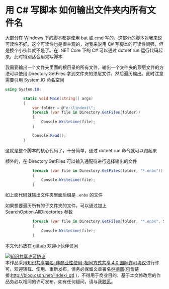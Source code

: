 
# 用 C# 写脚本 如何输出文件夹内所有文件名

大部分在 Windows 下的脚本都是使用 bat 或 cmd 写的，这部分的脚本对我来说可读性不好。这个可读性也是很主观的，对我来说用 C# 写脚本的可读性很强，但是换个小伙伴就不是了。在 .NET Core 下的 C# 可以通过 dotnet run 运行代码起来，此时特别适合用来写脚本

<!--more-->


<!-- 发布 -->

我需要输出一个文件夹里面的根目录的所有文件，输出一个文件夹的顶层文件的方法可以使用 Directory.GetFiles 拿到文件夹的顶层文件，然后遍历输出。此时注意需要引用 System.IO 命名空间

```csharp
using System.IO;

        static void Main(string[] args)
        {
            var folder = @"e:\lindexi\";
            foreach (var file in Directory.GetFiles(folder))
            {
                Console.WriteLine(file);
            }

            Console.Read();
        }
```

这就是整个脚本的核心代码了，十分简单，通过 dotnet run 命令就可以跑起来

额外的，在 Directory.GetFiles 可以输入通配符进行选择输出的文件

```csharp
            foreach (var file in Directory.GetFiles(folder, "*.enbx"))
            {
                Console.WriteLine(file);
            }
```

如上面代码就输出文件夹里面后缀是 `.enbx` 的文件

如果想要遍历所有的子文件夹的文件，可以通过加上 SearchOption.AllDirectories 参数

```csharp
            foreach (var file in Directory.GetFiles(folder, "*.enbx", SearchOption.AllDirectories))
            {
                Console.WriteLine(file);
            }
```

本文代码放在 [github](https://github.com/lindexi/lindexi_gd/tree/c4dd7a59cd2c45b5ca0d53438964ac9af0d439d1/BerjearnearheliCallrachurjallhelur) 欢迎小伙伴访问






<a rel="license" href="http://creativecommons.org/licenses/by-nc-sa/4.0/"><img alt="知识共享许可协议" style="border-width:0" src="https://licensebuttons.net/l/by-nc-sa/4.0/88x31.png" /></a><br />本作品采用<a rel="license" href="http://creativecommons.org/licenses/by-nc-sa/4.0/">知识共享署名-非商业性使用-相同方式共享 4.0 国际许可协议</a>进行许可。欢迎转载、使用、重新发布，但务必保留文章署名[林德熙](http://blog.csdn.net/lindexi_gd)(包含链接:http://blog.csdn.net/lindexi_gd )，不得用于商业目的，基于本文修改后的作品务必以相同的许可发布。如有任何疑问，请与我[联系](mailto:lindexi_gd@163.com)。